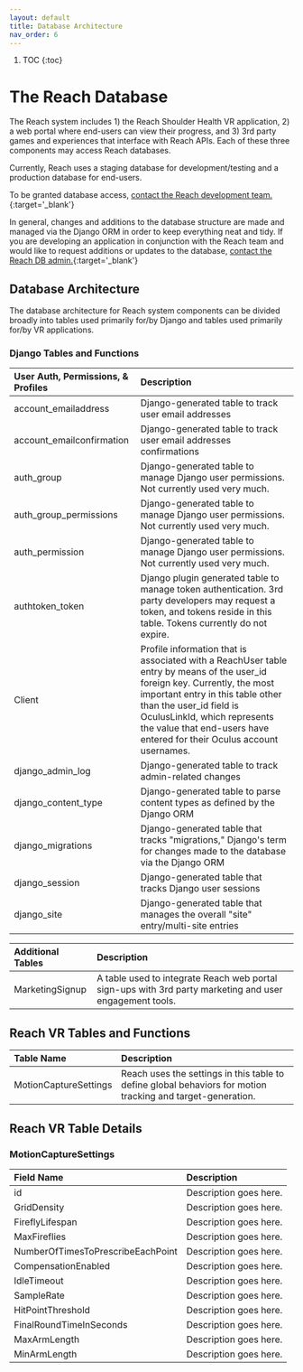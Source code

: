 ```yaml
---
layout: default
title: Database Architecture
nav_order: 6
---
```


1. TOC
{:toc}

# The Reach Database

The Reach system includes 1) the Reach Shoulder Health VR application, 2) a web portal where end-users can view their progress, and 3) 3rd party games and experiences that interface with Reach APIs. Each of these three components may access Reach databases.

Currently, Reach uses a staging database for development/testing and a production database for end-users.

To be granted database access, [contact the Reach development team.](mailto:support@triadlabs.com){:target='_blank'}

In general, changes and additions to the database structure are made and managed via the Django ORM in order to keep everything neat and tidy. If you are developing an application in conjunction with the Reach team and would like to request additions or updates to the database, [contact the Reach DB admin.](mailto:support@triadlabs.com){:target='_blank'}

## Database Architecture

The database architecture for Reach system components can be divided broadly into tables used primarily for/by Django and tables used primarily for/by VR applications.

### Django Tables and Functions

| User Auth, Permissions, & Profiles   | Description         |
|:-------------------------------|:--------------------|
| account_emailaddress           | Django-generated table to track user email addresses |
| account_emailconfirmation      | Django-generated table to track user email addresses confirmations |
| auth_group                     | Django-generated table to manage Django user permissions. Not currently used very much.   |
| auth_group_permissions         | Django-generated table to manage Django user permissions. Not currently used very much.   |
| auth_permission                | Django-generated table to manage Django user permissions. Not currently used very much.   |
| authtoken_token                | Django plugin generated table to manage token authentication. 3rd party developers may request a token, and tokens reside in this table. Tokens currently do not expire.  |
| Client                         | Profile information that is associated with a ReachUser table entry by means of the user_id foreign key. Currently, the most important entry in this table other than the user_id field is OculusLinkId, which represents the value that end-users have entered for their Oculus account usernames.   |
| django_admin_log               | Django-generated table to track admin-related changes  |
| django_content_type            | Django-generated table to parse content types as defined by the Django ORM   |
| django_migrations              | Django-generated table that tracks "migrations," Django's term for changes made to the database via the Django ORM   |
| django_session                 | Django-generated table that tracks Django user sessions   |
| django_site                    | Django-generated table that manages the overall "site" entry/multi-site entries   |


| Additional Tables   | Description         |
|:-------------------------------|:--------------------|
| MarketingSignup                | A table used to integrate Reach web portal sign-ups with 3rd party marketing and user engagement tools.   |


## Reach VR Tables and Functions

| Table Name                     | Description         |
|:-------------------------------|:--------------------|
| MotionCaptureSettings          | Reach uses the settings in this table to define global behaviors for motion tracking and target-generation. |


## Reach VR Table Details

### MotionCaptureSettings

| Field Name                     | Description         |
|:-------------------------------|:--------------------|
| id          | Description goes here. |
| GridDensity          | Description goes here. |
| FireflyLifespan          | Description goes here. |
| MaxFireflies          | Description goes here. |
| NumberOfTimesToPrescribeEachPoint          | Description goes here. |
| CompensationEnabled          | Description goes here. |
| IdleTimeout          | Description goes here. |
| SampleRate        | Description goes here. |
| HitPointThreshold          | Description goes here. |
| FinalRoundTimeInSeconds          | Description goes here. |
| MaxArmLength          | Description goes here. |
| MinArmLength          | Description goes here. |
